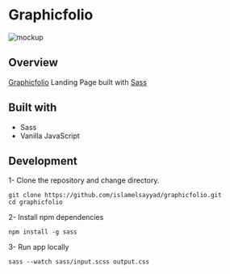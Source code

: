 # Graphicfolio

![mockup](https://user-images.githubusercontent.com/81169249/214071731-3caf152f-4a60-492b-bd76-e39594b189a6.png)

## Overview

[Graphicfolio](https://islamelsayyad.github.io/graphicfolio/) Landing Page built with [Sass](https://sass-lang.com/)

## Built with

+ Sass
+ Vanilla JavaScript

## Development

1- Clone the repository and change directory.
```
git clone https://github.com/islamelsayyad/graphicfolio.git
cd graphicfolio
```
2- Install npm dependencies
```
npm install -g sass
```
3- Run app locally
```
sass --watch sass/input.scss output.css
```
